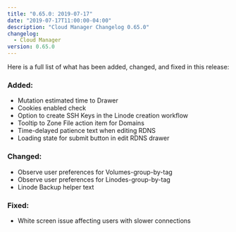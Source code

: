 ```yaml
---
title: "0.65.0: 2019-07-17"
date: "2019-07-17T11:00:00-04:00"
description: "Cloud Manager Changelog 0.65.0"
changelog:
  - Cloud Manager
version: 0.65.0
---
```


Here is a full list of what has been added, changed, and fixed in this release:

### Added:
- Mutation estimated time to Drawer
- Cookies enabled check
- Option to create SSH Keys in the Linode creation workflow
- Tooltip to Zone File action item for Domains
- Time-delayed patience text when editing RDNS
- Loading state for submit button in edit RDNS drawer

### Changed:
- Observe user preferences for Volumes-group-by-tag
- Observe user preferences for Linodes-group-by-tag
- Linode Backup helper text

### Fixed:
- White screen issue affecting users with slower connections
